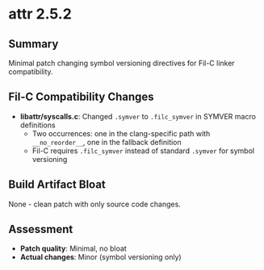# attr 2.5.2

## Summary
Minimal patch changing symbol versioning directives for Fil-C linker compatibility.

## Fil-C Compatibility Changes
- **libattr/syscalls.c**: Changed `.symver` to `.filc_symver` in SYMVER macro definitions
  - Two occurrences: one in the clang-specific path with `__no_reorder__`, one in the fallback definition
  - Fil-C requires `.filc_symver` instead of standard `.symver` for symbol versioning

## Build Artifact Bloat
None - clean patch with only source code changes.

## Assessment
- **Patch quality**: Minimal, no bloat
- **Actual changes**: Minor (symbol versioning only)
